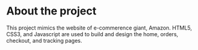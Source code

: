 # About the project
<p> This project mimics the website of e-commerence giant, Amazon. HTML5, CSS3, and Javascript are used to build and design the home, orders, checkout, and tracking pages. <p>